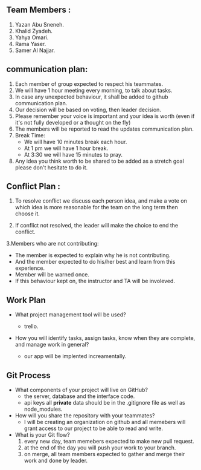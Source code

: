 
## Team Members :
   1. Yazan Abu Sneneh.
   2. Khalid Zyadeh.
   3. Yahya Omari.
   4. Rama Yaser.
   5. Samer Al Najjar.


## communication plan:
  1. Each member of group expected to respect his teammates.
  2. We will have 1 hour meeting every morning, to talk about tasks.
  4. In case any unexpected behaviour, it shall be added to github communication plan.
  5. Our decision will be based on voting, then leader decision.
  6. Please remember your voice is important and your idea is worth (even if it's not fully developed or a thought on the fly)
  7. The members will be reported to read the updates communication plan.
  8. Break Time: 
      * We will have 10 minutes break each hour.
      * At 1 pm we will have 1 hour break.
      * At 3:30 we will have 15 minutes to pray.
 9. Any idea you think worth to be shared to be added as a stretch goal please don't hesitate to do it.

## Conflict Plan : 
1. To resolve conflict we discuss each person idea, and 
make a vote on which idea is more reasonable for the team on the long term then choose it.

2. If conflict not resolved, the leader will make the choice to end the conflict.

3.Members who are not contributing: 
 - The member is expected to explain why he is not contributing.
 - And the member expected to do his/her best and learn from this experience.
 - Member will be warned once.
 - If this behaviour kept on, the instructor and TA will be involeved.

## Work Plan
* What project management tool will be used?
    - trello.

* How you will identify tasks, assign tasks, know when they are complete, and manage work in general?
    - our app will be implented increamentally.


## Git Process
 * What components of your project will live on GitHub?
    - the server,  database and the interface code.
    - api keys all **private** data should be in the .gitignore file as well as node_modules.
 * How will you share the repository with your teammates?
    - I will be creating an organization on github and all memebers will grant access to our project to be able to read and write.
  * What is your Git flow?
      1. every new day, team memebers expected to make new pull request.
      2. at the end of the day you will push your work to your branch.
      3. on merge, all team members expected to gather and merge their work and done by leader.

 
